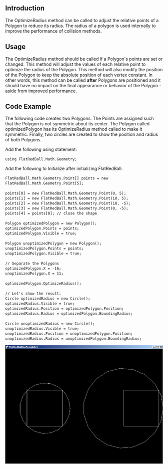 ## Introduction

The OptimizeRadius method can be called to adjust the relative points of a Polygon to reduce its radius. The radius of a polygon is used internally to improve the performance of collision methods.

## Usage

The OptimizeRadius method should be called if a Polygon's points are set or changed. This method will adjust the values of each relative point to optimize the radius of the Polygon. This method will also modify the position of the Polygon to keep the absolute position of each vertex constant. In other words, this method can be called **after** Polygons are positioned and it should have no impact on the final appearance or behavior of the Polygon - aside from improved performance.

## Code Example

The following code creates two Polygons. The Points are assigned such that the Polygon is not symmetric about its center. The Polygon called optimizedPolygon has its OptimizeRadius method called to make it symmetric. Finally, two circles are created to show the position and radius of both Polygons.

Add the following using statement:

    using FlatRedBall.Math.Geometry;

Add the following to Initialize after initializing FlatRedBall:

    FlatRedBall.Math.Geometry.Point[] points = new FlatRedBall.Math.Geometry.Point[5];

    points[0] = new FlatRedBall.Math.Geometry.Point(0, 5);
    points[1] = new FlatRedBall.Math.Geometry.Point(10, 5);
    points[2] = new FlatRedBall.Math.Geometry.Point(10, -5);
    points[3] = new FlatRedBall.Math.Geometry.Point(0, -5);
    points[4] = points[0]; // close the shape

    Polygon optimizedPolygon = new Polygon();
    optimizedPolygon.Points = points;
    optimizedPolygon.Visible = true;

    Polygon unoptimizedPolygon = new Polygon();
    unoptimizedPolygon.Points = points;
    unoptimizedPolygon.Visible = true;

    // Separate the Polygons
    optimizedPolygon.X = -16;
    unoptimizedPolygon.X = 11;

    optimizedPolygon.OptimizeRadius();

    // Let's show the result:
    Circle optimizedRadius = new Circle();
    optimizedRadius.Visible = true;
    optimizedRadius.Position = optimizedPolygon.Position;
    optimizedRadius.Radius = optimizedPolygon.BoundingRadius;

    Circle unoptimizedRadius = new Circle();
    unoptimizedRadius.Visible = true;
    unoptimizedRadius.Position = unoptimizedPolygon.Position;
    unoptimizedRadius.Radius = unoptimizedPolygon.BoundingRadius;

![OptimizeRadius.png](/media/migrated_media-OptimizeRadius.png)
